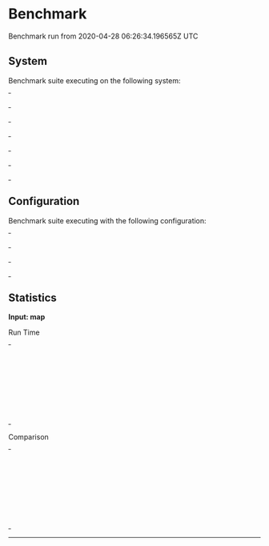 # Benchmark

Benchmark run from 2020-04-28 06:26:34.196565Z UTC

## System

Benchmark suite executing on the following system:

<table style="width: 1%">
  <tr>
    <th style="width: 1%; white-space: nowrap">Operating System</th>
    <td>macOS</td>
  </tr><tr>
    <th style="white-space: nowrap">CPU Information</th>
    <td style="white-space: nowrap">Intel(R) Core(TM) i5-9600K CPU @ 3.70GHz</td>
  </tr><tr>
    <th style="white-space: nowrap">Number of Available Cores</th>
    <td style="white-space: nowrap">6</td>
  </tr><tr>
    <th style="white-space: nowrap">Available Memory</th>
    <td style="white-space: nowrap">32 GB</td>
  </tr><tr>
    <th style="white-space: nowrap">Elixir Version</th>
    <td style="white-space: nowrap">1.10.3</td>
  </tr><tr>
    <th style="white-space: nowrap">Erlang Version</th>
    <td style="white-space: nowrap">22.3.3</td>
  </tr>
</table>

## Configuration

Benchmark suite executing with the following configuration:

<table style="width: 1%">
  <tr>
    <th style="width: 1%">:time</th>
    <td style="white-space: nowrap">5 s</td>
  </tr><tr>
    <th>:parallel</th>
    <td style="white-space: nowrap">1</td>
  </tr><tr>
    <th>:warmup</th>
    <td style="white-space: nowrap">2 s</td>
  </tr>
</table>

## Statistics


__Input: map__

Run Time
<table style="width: 1%">
  <tr>
    <th>Name</th>
    <th style="text-align: right">IPS</th>
    <th style="text-align: right">Average</th>
    <th style="text-align: right">Devitation</th>
    <th style="text-align: right">Median</th>
    <th style="text-align: right">99th&nbsp;%</th>
  </tr>
  <tr>
    <td style="white-space: nowrap">Pattern match</td>
    <td style="white-space: nowrap; text-align: right">2.47 M</td>
    <td style="white-space: nowrap; text-align: right">405.15 ns</td>
    <td style="white-space: nowrap; text-align: right">±5309.21%</td>
    <td style="white-space: nowrap; text-align: right">0 ns</td>
    <td style="white-space: nowrap; text-align: right">990 ns</td>
  </tr>
  <tr>
    <td style="white-space: nowrap">Enum.map_join/3</td>
    <td style="white-space: nowrap; text-align: right">2.20 M</td>
    <td style="white-space: nowrap; text-align: right">455.43 ns</td>
    <td style="white-space: nowrap; text-align: right">±4995.20%</td>
    <td style="white-space: nowrap; text-align: right">0 ns</td>
    <td style="white-space: nowrap; text-align: right">990 ns</td>
  </tr>
  <tr>
    <td style="white-space: nowrap">Using Enum</td>
    <td style="white-space: nowrap; text-align: right">2.00 M</td>
    <td style="white-space: nowrap; text-align: right">500.60 ns</td>
    <td style="white-space: nowrap; text-align: right">±4093.71%</td>
    <td style="white-space: nowrap; text-align: right">0 ns</td>
    <td style="white-space: nowrap; text-align: right">990 ns</td>
  </tr>
  <tr>
    <td style="white-space: nowrap">Using for each</td>
    <td style="white-space: nowrap; text-align: right">1.80 M</td>
    <td style="white-space: nowrap; text-align: right">556.59 ns</td>
    <td style="white-space: nowrap; text-align: right">±4404.67%</td>
    <td style="white-space: nowrap; text-align: right">0 ns</td>
    <td style="white-space: nowrap; text-align: right">990 ns</td>
  </tr>
  <tr>
    <td style="white-space: nowrap">Using Stream</td>
    <td style="white-space: nowrap; text-align: right">1.01 M</td>
    <td style="white-space: nowrap; text-align: right">991.57 ns</td>
    <td style="white-space: nowrap; text-align: right">±2098.69%</td>
    <td style="white-space: nowrap; text-align: right">990 ns</td>
    <td style="white-space: nowrap; text-align: right">990 ns</td>
  </tr>
</table>
Comparison
<table style="width: 1%">
  <tr>
    <th>Name</th>
    <th style="text-align: right">IPS</th>
    <th style="text-align: right">Slower</th>
  <tr>
    <td style="white-space: nowrap">Pattern match</td>
    <td style="white-space: nowrap;text-align: right">2.47 M</td>
    <td>&nbsp;</td>
  </tr>
  <tr>
    <td style="white-space: nowrap">Enum.map_join/3</td>
    <td style="white-space: nowrap; text-align: right">2.20 M</td>
    <td style="white-space: nowrap; text-align: right">1.12x</td>
  </tr>
  <tr>
    <td style="white-space: nowrap">Using Enum</td>
    <td style="white-space: nowrap; text-align: right">2.00 M</td>
    <td style="white-space: nowrap; text-align: right">1.24x</td>
  </tr>
  <tr>
    <td style="white-space: nowrap">Using for each</td>
    <td style="white-space: nowrap; text-align: right">1.80 M</td>
    <td style="white-space: nowrap; text-align: right">1.37x</td>
  </tr>
  <tr>
    <td style="white-space: nowrap">Using Stream</td>
    <td style="white-space: nowrap; text-align: right">1.01 M</td>
    <td style="white-space: nowrap; text-align: right">2.45x</td>
  </tr>
</table>
<hr/>
